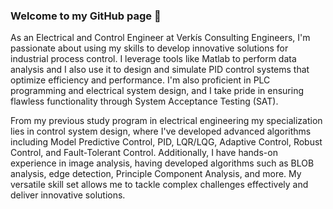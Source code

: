 ### Welcome to my GitHub page 👋

As an Electrical and Control Engineer at Verkís Consulting Engineers, I'm passionate about using my skills to develop innovative solutions for industrial process control. I leverage tools like Matlab to perform data analysis and I also use it to design and simulate PID control systems that optimize efficiency and performance. I'm also proficient in PLC programming and electrical system design, and I take pride in ensuring flawless functionality through System Acceptance Testing (SAT).

From my previous study program in electrical engineering my specialization lies in control system design, where I've developed advanced algorithms including Model Predictive Control, PID, LQR/LQG, Adaptive Control, Robust Control, and Fault-Tolerant Control.
Additionally, I have hands-on experience in image analysis, having developed algorithms such as BLOB analysis, edge detection, Principle Component Analysis, and more. My versatile skill set allows me to tackle complex challenges effectively and deliver innovative solutions.


<!--
**gretarmark/gretarmark** is a ✨ _special_ ✨ repository because its `README.md` (this file) appears on your GitHub profile.

Here are some ideas to get you started:

- 🔭 I’m currently working on ...
- 🌱 I’m currently learning ...
- 👯 I’m looking to collaborate on ...
- 🤔 I’m looking for help with ...
- 💬 Ask me about ...
- 📫 How to reach me: ...
- 😄 Pronouns: ...
- ⚡ Fun fact: ...
-->


